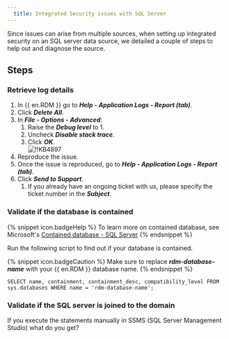```yaml
---
  title: Integrated Security issues with SQL Server
---
```

Since issues can arise from multiple sources, when setting up integrated security on an SQL server data source, we detailed a couple of steps to help out and diagnose the source.
## Steps
### Retrieve log details
1. In {{ en.RDM }} go to ***Help - Application Logs - Report (tab)***.
1. Click ***Delete All***.
1. In ***File - Options - Advanced***:
    1. Raise the ***Debug level*** to 1.
    1. Uncheck ***Disable stack trace***.
    1. Click ***OK***.  
![!!KB4897](https://webdevolutions.azureedge.net/docs/en/kb/KB4897.png)
1. Reproduce the issue.
1. Once the issue is reproduced, go to ***Help - Application Logs - Report (tab)***.
1. Click ***Send to Support***.
    1. If you already have an ongoing ticket with us, please specify the ticket number in the ***Subject***.

### Validate if the database is contained  
{% snippet icon.badgeHelp %}
To learn more on contained database, see Microsoft's [Contained database - SQL Server](https://docs.microsoft.com/en-us/sql/relational-databases/security/contained-database-users-making-your-database-portable?view=sql-server-ver15)
{% endsnippet %}  

Run the following script to find out if your database is contained.  

{% snippet icon.badgeCaution %}
Make sure to replace ***rdm-database-name*** with your {{ en.RDM }} database name.
{% endsnippet %}  

```
SELECT name, containment, containment_desc, compatibility_level FROM sys.databases WHERE name = 'rdm-database-name';
```

### Validate if the SQL server is joined to the domain
If you execute the statements manually in SSMS (SQL Server Management Studio) what do you get?
